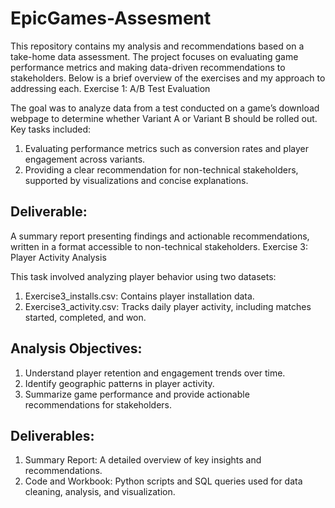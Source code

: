 # EpicGames-Assesment

This repository contains my analysis and recommendations based on a take-home data assessment. The project focuses on evaluating game performance metrics and making data-driven recommendations to stakeholders. Below is a brief overview of the exercises and my approach to addressing each.
Exercise 1: A/B Test Evaluation

The goal was to analyze data from a test conducted on a game’s download webpage to determine whether Variant A or Variant B should be rolled out. Key tasks included:

1. Evaluating performance metrics such as conversion rates and player engagement across variants.
2. Providing a clear recommendation for non-technical stakeholders, supported by visualizations and concise explanations.

## Deliverable:
A summary report presenting findings and actionable recommendations, written in a format accessible to non-technical stakeholders.
Exercise 3: Player Activity Analysis

This task involved analyzing player behavior using two datasets:

1. Exercise3_installs.csv: Contains player installation data.
2. Exercise3_activity.csv: Tracks daily player activity, including matches started, completed, and won.

## Analysis Objectives:

  1. Understand player retention and engagement trends over time.
  2. Identify geographic patterns in player activity.
  3. Summarize game performance and provide actionable recommendations for stakeholders.

## Deliverables:

  1. Summary Report: A detailed overview of key insights and recommendations.
  2. Code and Workbook: Python scripts and SQL queries used for data cleaning, analysis, and visualization.

<br>
<br>

